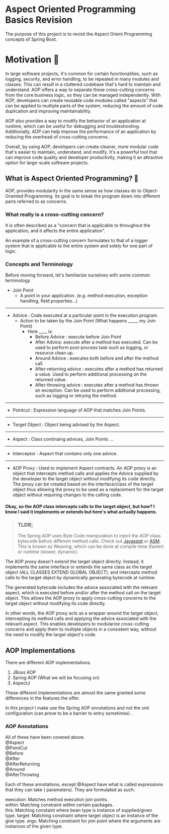 # Aspect Oriented Programming Basics Revision

The purpose of this project is to revisit the Aspect Orient Programming concepts of Spring Boot.

# Motivation 🤔
 
In large software projects, it's common for certain functionalities, such as logging, security, and error handling, to
be repeated in many modules and classes. This can result in a cluttered codebase that's hard to maintain and understand.
AOP offers a way to separate these cross-cutting concerns from the core business logic, so they can be managed
independently. With AOP, developers can create reusable code modules called "aspects" that can be applied to multiple
parts of the system, reducing the amount of code duplication and improving maintainability.

AOP also provides a way to modify the behavior of an application at runtime, which can be useful for debugging and
troubleshooting. Additionally, AOP can help improve the performance of an application by reducing the overhead of
cross-cutting concerns.

Overall, by using AOP, developers can create cleaner, more modular code that's easier to maintain, understand, and
modify. It's a powerful tool that can improve code quality and developer productivity, making it an attractive option
for large-scale software projects.

## What is Aspect Oriented Programming? 🧐

AOP, provides modularity in the same sense as how classes do to Object-Oriented Programming. Its goal is to break the
program down into different parts referred to as concerns.

### What really is a cross-cutting concern?

It is often described as a "concern that is applicable to throughout the application, and it affects the entire
application".

An example of a cross-cutting concern formulates to that of a logger system that is applicable to the entire system and
solely for one part of logic.

### Concepts and Terminology

Before moving forward, let's familiarize ourselves with some common terminology.

- Join Point
    - A point in your application. (e.g. method execution, exception handling, field properties...)

---------------------------------------

- Advice : Code executed at a particular point in the execution program.
    - Action to be taken by the Join Point (What happens _____ my Join Point)
        - Here ____ is:
            - Before Advice : execute before Join Point
            - After Advice: execute after a method has executed. Can be used to perform post-process task such as
              logging, or resource clean up.
            - Around Advice : executes both before and after the method call.
            - After-returning advice : executes after a method has returned a value. Used to perform additional
              processing on the returned value.
            - After-throwing advice : executes after a method has thrown an exception. Can be used to perform additional
              processing, such as logging or retrying the method.

---------------------------------------

- Pointcut : Expression language of AOP that matches Join Points.

---------------------------------------

- Target Object : Object being advised by the Aspect.

---------------------------------------

- Aspect : Class continaing advices, Join Points ...

---------------------------------------

- Interceptor : Aspect that contains only one advice.

---------------------------------------

- AOP Proxy : Used to implement Aspect contracts. An AOP proxy is an object that intercepts method calls and applies the
  Advice supplied by the developer to the target object without modifying its code directly. The proxy can be created
  based on the interface/class of the target object thus allowing the proxy to be used as a replacement for the target
  object without requiring changes to the calling code.

#### Okay, so the AOP class intercepts calls to the target object, but how? I know I said it implements or extends but here's what actually happens.

> ### TLDR;
> The Spring AOP uses Byte Code manipulation to inject the AOP class bytecode before different method calls. Check
> out [Javassist](https://www.javassist.org/) or [ASM](https://asm.ow2.io).
> This is known as Weaving, which can be done at compile-time (faster) or runtime (slower, dynamic).

The AOP proxy doesn't extend the target object directly. Instead, it implements the same interface or extends the same
class as the target object (ALL CLASSES EXTEND GLOBAL OBJECT), and intercepts method calls to the target object by
dynamically generating bytecode at runtime.

The generated bytecode includes the advice associated with the relevant aspect, which is executed before and/or after
the method call on the target object. This allows the AOP proxy to apply cross-cutting concerns to the target object
without modifying its code directly.

In other words, the AOP proxy acts as a wrapper around the target object, intercepting its method calls and applying the
advice associated with the relevant aspect. This enables developers to modularize cross-cutting concerns and apply them
to multiple objects in a consistent way, without the need to modify the target object's code.

## AOP Implementations

There are different AOP implementations.

1. JBoss AOP
2. Spring AOP (What we will be focusing on)
3. AspectJ

These different implementations are almost the same granted some differences in the features the offer.

In this project I make use the Spring AOP annotations and not the xml configuration (can prove to be a barrier to entry
sometimes) .

### AOP Annotations

All of these have been covered above.  
@Aspect  
@PointCut  
@Before  
@After  
@AfterReturning  
@Around  
@AfterThrowing

Each of these annotations, except @Aspect have what is called expressions that they can take ( parameters). They are
formulated as such:

execution: Matches method execution join points.  
within:  Matching constraint within certain packages.  
this:  Matching constaint where bean type is instance of supplied/given type.
target: Matching constraint where target object is an instance of the give type.
args: Matching constraint for join point where the arguments are instances of the given type. 
